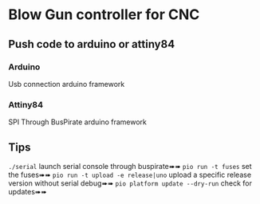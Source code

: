 Blow Gun controller for CNC
===========================




Push code to arduino or attiny84
--------------------------------

### Arduino
Usb connection 
arduino framework 

### Attiny84
SPI Through BusPirate 
arduino framework 

Tips
----
`./serial` launch serial console through buspirate➠➠
`pio run -t fuses` set the fuses➠➠
`pio run -t upload -e release|uno` upload  a specific release version without serial debug➠➠
`pio platform update --dry-run` check for updates➠➠
